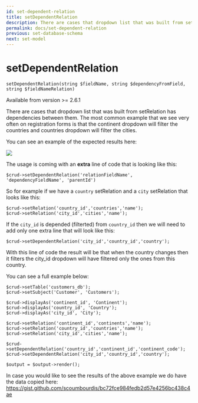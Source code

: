 ```yaml
---
id: set-dependent-relation
title: setDependentRelation
description: There are cases that dropdown list that was built from setRelation has dependencies between them.
permalink: docs/set-dependent-relation
previous: set-database-schema
next: set-model
---
```


# setDependentRelation

<pre><code class="language-php">setDependentRelation(string $fieldName, string $dependencyFromField, string $fieldNameRelation)</code></pre>
<div class="quick-description">Available from version >= 2.6.1</div>

There are cases that dropdown list that was built from setRelation has dependencies between them. The most common example that we see very often on registration forms is that the continent dropdown will filter the countries and countries dropdown will filter the cities.

You can see an example of the expected results here:

<img src="https://www.grocerycrud.com/forums/index.php?app=core&module=attach&section=attach&attach_rel_module=post&attach_id=1316" />

The usage is coming with an <strong>extra</strong> line of code that is looking like this:

<pre><code class="language-php">$crud->setDependentRelation('relationFieldName', 'dependencyFieldName', 'parentId')</code></pre>

So for example if we have a <code>country</code> setRelation and a <code>city</code> setRelation that looks like this:

<pre><code class="language-php">$crud->setRelation('country_id','countries','name');
$crud->setRelation('city_id','cities','name');</code></pre>

If the <code>city_id</code> is depended (filterted) from <code>country_id</code> then we will need to add only one extra line that will look like this:

<pre><code class="language-php">$crud->setDependentRelation('city_id','country_id','country');</code></pre>

With this line of code the result will be that when the country changes then it filters the city_id dropdown will have filtered only the ones from this country. 

You can see a full example below:

<pre><code class="language-php">$crud->setTable('customers_db');
$crud->setSubject('Customer', 'Customers');

$crud->displayAs('continent_id', 'Continent');
$crud->displayAs('country_id', 'Country');
$crud->displayAs('city_id', 'City');

$crud->setRelation('continent_id','continents','name');
$crud->setRelation('country_id','countries','name');
$crud->setRelation('city_id','cities','name');

$crud->setDependentRelation('country_id','continent_id','continent_code');
$crud->setDependentRelation('city_id','country_id','country');

$output = $output->render();
</code></pre>

In case you would like to see the results of the above example we do have the data copied here: <a href="https://gist.github.com/scoumbourdis/bc72fce984fedb2d57e4256bc438c4ae">https://gist.github.com/scoumbourdis/bc72fce984fedb2d57e4256bc438c4ae</a>